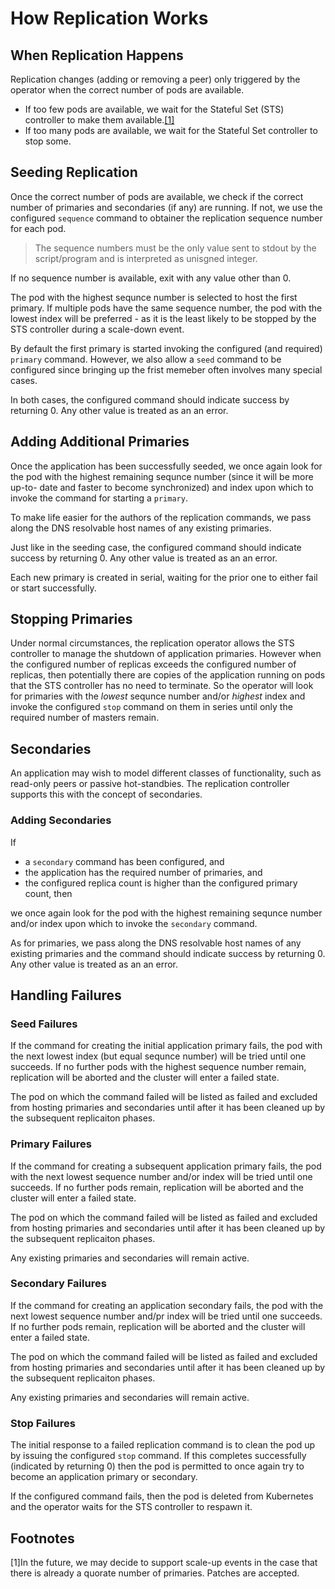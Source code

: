 # How Replication Works

## When Replication Happens

Replication changes (adding or removing a peer) only triggered by the operator
when the correct number of pods are available.

- If too few pods are available, we wait for the Stateful Set (STS) controller to make them available.[[1]](#fnote1)
- If too many pods are available, we wait for the Stateful Set controller to stop some.

## Seeding Replication

Once the correct number of pods are available, we check if the correct number
of primaries and secondaries (if any) are running.  If not, we use the configured
`sequence` command to obtainer the replication sequence number for each pod.

> The sequence numbers must be the only value sent to stdout by the
> script/program and is interpreted as unisgned integer.

If no sequence number is available, exit with any value other than 0.

The pod with the highest sequnce number is selected to host the first primary.
If multiple pods have the same sequence number, the pod with the lowest index
will be preferred - as it is the least likely to be stopped by the STS
controller during a scale-down event.

By default the first primary is started invoking the configured (and required)
`primary` command.  However, we also allow a `seed` command to be configured
since bringing up the frist memeber often involves many special cases.

In both cases, the configured command should indicate success by returning 0.
Any other value is treated as an an error.

## Adding Additional Primaries

Once the application has been successfully seeded, we once again look for the
pod with the highest remaining sequnce number (since it will be more up-to-
date and faster to become synchronized) and index upon which to invoke the
command for starting a `primary`.

To make life easier for the authors of the replication commands, we pass along
the DNS resolvable host names of any existing primaries.

Just like in the seeding case, the configured command should indicate success
by returning 0. Any other value is treated as an an error.

Each new primary is created in serial, waiting for the prior one to either
fail or start successfully.

## Stopping Primaries

Under normal circumstances, the replication operator allows the STS controller
to manage the shutdown of application primaries.  However when the configured
number of replicas exceeds the configured number of replicas, then potentially
there are copies of the application running on pods that the STS controller
has no need to terminate.  So the operator will look for primaries with the
_lowest_ sequnce number and/or _highest_ index and invoke the configured
`stop` command on them in series until only the required number of masters
remain.

## Secondaries

An application may wish to model different classes of functionality, such as
read-only peers or passive hot-standbies.  The replication controller supports
this with the concept of secondaries.

### Adding Secondaries

If

- a `secondary` command has been configured, and
- the application has the required number of primaries, and
- the configured replica count is higher than the configured primary count, then

we once again look for the pod with the highest remaining sequnce number
and/or index upon which to invoke the `secondary` command.

As for primaries, we pass along the DNS resolvable host names of any existing
primaries and the command should indicate success by returning 0. Any other
value is treated as an an error.

## Handling Failures

### Seed Failures

If the command for creating the initial application primary fails, the pod
with the next lowest index (but equal sequnce number) will be tried until one
succeeds.  If no further pods with the highest sequence number remain,
replication will be aborted and the cluster will enter a failed state.

The pod on which the command failed will be listed as failed and excluded from
hosting primaries and secondaries until after it has been cleaned up by the
subsequent replicaiton phases.

### Primary Failures

If the command for creating a subsequent application primary fails, the pod
with the next lowest sequence number and/or index will be tried until one
succeeds.  If no further pods remain, replication will be aborted and the
cluster will enter a failed state.

The pod on which the command failed will be listed as failed and excluded from
hosting primaries and secondaries until after it has been cleaned up by the
subsequent replicaiton phases.

Any existing primaries and secondaries will remain active.

### Secondary Failures

If the command for creating an application secondary fails, the pod
with the next lowest sequence number and/pr index will be tried until one
succeeds.  If no further pods remain, replication will be aborted and the
cluster will enter a failed state.

The pod on which the command failed will be listed as failed and excluded from
hosting primaries and secondaries until after it has been cleaned up by the
subsequent replicaiton phases.

Any existing primaries and secondaries will remain active.

### Stop Failures

The initial response to a failed replication command is to clean the pod up by
issuing the configured `stop` command.  If this completes successfully
(indicated by returning 0) then the pod is permitted to once again try to
become an application primary or secondary.

If the configured command fails, then the pod is deleted from Kubernetes and
the operator waits for the STS controller to respawn it.

## Footnotes

<a name="fnote1">[1]</a>In the future, we may decide to support scale-up
events in the case that there is already a quorate number of primaries.
Patches are accepted.

